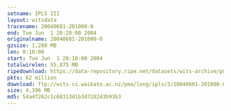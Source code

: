 ```yaml
---
setname: IPLS III
layout: witsdata
tracename: 20040601-201000-0
end: Tue Jun  1 20:20:00 2004
originalname: 20040601-201000-0
gzsize: 1,288 MB
len: 0:10:00
start: Tue Jun  1 20:10:00 2004
totalwirelen: 55,875 MB
ripedownload: https://data-repository.ripe.net/datasets/wits-archive/pma/long/ipls/3/20040601-201000-0.gz
pkts: 62 million
download: ftp://wits.cs.waikato.ac.nz/pma/long/ipls/3/20040601-201000-0.gz
size: 4,396 MB
md5: 54a4f262c1c68313d1b3d728243b93b3
---
```

